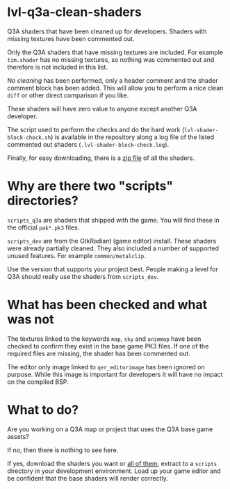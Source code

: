 # lvl-q3a-clean-shaders
Q3A shaders that have been cleaned up for developers. Shaders with missing textures have been commented out.

Only the Q3A shaders that have missing textures are included. For example `tim.shader` has no missing textures, so nothing was commented out and therefore is not included in this list.

No _cleaning_ has been performed, only a header comment and the shader comment block has been added. This will allow you to perform a nice clean `diff` or other direct comparison if you like.

These shaders will have zero value to anyone except another Q3A developer.

The script used to perform the checks and do the hard work (`lvl-shader-block-check.sh`) is available in the repository along a log file of the listed commented out shaders (`.lvl-shader-block-check.log`).

Finally, for easy downloading, there is a [zip file](https://github.com/Tigger-oN/lvl-q3a-clean-shaders/blob/main/scripts.zip) of all the shaders.

# Why are there two "scripts" directories?
`scripts_q3a` are shaders that shipped with the game. You will find these in the official `pak*.pk3` files.

`scripts_dev` are from the GtkRadiant (game editor) install. These shaders were already partially cleaned. They also included a number of supported unused features. For example `common/metalclip`.

Use the version that supports your project best. People making a level for Q3A should really use the shaders from `scripts_dev`.

# What has been checked and what was not
The textures linked to the keywords `map`, `sky` and `animmap` have been checked to confirm they exist in the base game PK3 files. If one of the required files are missing, the shader has been commented out.

The editor only image linked to `qer_editorimage` has been ignored on purpose. While this image is important for developers it will have no impact on the compiled BSP.

# What to do?
Are you working on a Q3A map or project that uses the Q3A base game assets?

If no, then there is nothing to see here.

If yes, download the shaders you want or [all of them](https://github.com/Tigger-oN/lvl-q3a-clean-shaders/blob/main/scripts.zip), extract to a `scripts` directory in your development environment. Load up your game editor and be confident that the base shaders will render correctly.

